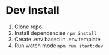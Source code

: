 
# Dev Install

1. Clone repo
2. Install dependencies ```npm install```
3. Create .env based in .env.template
4. Run watch mode ```npm run start:dev```